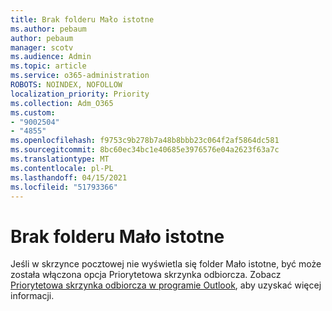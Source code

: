 ```yaml
---
title: Brak folderu Mało istotne
ms.author: pebaum
author: pebaum
manager: scotv
ms.audience: Admin
ms.topic: article
ms.service: o365-administration
ROBOTS: NOINDEX, NOFOLLOW
localization_priority: Priority
ms.collection: Adm_O365
ms.custom:
- "9002504"
- "4855"
ms.openlocfilehash: f9753c9b278b7a48b8bbb23c064f2af5864dc581
ms.sourcegitcommit: 8bc60ec34bc1e40685e3976576e04a2623f63a7c
ms.translationtype: MT
ms.contentlocale: pl-PL
ms.lasthandoff: 04/15/2021
ms.locfileid: "51793366"
---
```

# <a name="missing-clutter-folder"></a>Brak folderu Mało istotne

Jeśli w skrzynce pocztowej nie wyświetla się folder Mało istotne, być może została włączona opcja Priorytetowa skrzynka odbiorcza. Zobacz [Priorytetowa skrzynka odbiorcza w programie Outlook](https://support.office.com/article/focused-inbox-for-outlook-f445ad7f-02f4-4294-a82e-71d8964e3978), aby uzyskać więcej informacji.
